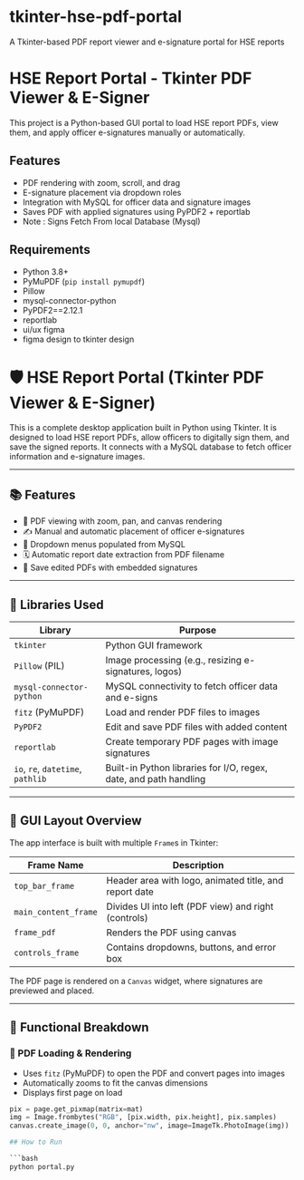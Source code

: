 # tkinter-hse-pdf-portal
A Tkinter-based PDF report viewer and e-signature portal for HSE reports

# HSE Report Portal - Tkinter PDF Viewer & E-Signer

This project is a Python-based GUI portal to load HSE report PDFs, view them, and apply officer e-signatures manually or automatically.

## Features

- PDF rendering with zoom, scroll, and drag
- E-signature placement via dropdown roles
- Integration with MySQL for officer data and signature images
- Saves PDF with applied signatures using PyPDF2 + reportlab
- Note : Signs Fetch From local Database (Mysql)

## Requirements

- Python 3.8+
- PyMuPDF (`pip install pymupdf`)
- Pillow
- mysql-connector-python
- PyPDF2==2.12.1
- reportlab
- ui/ux figma
- figma design to tkinter design

# 🛡️ HSE Report Portal (Tkinter PDF Viewer & E-Signer)

This is a complete desktop application built in Python using Tkinter. It is designed to load HSE report PDFs, allow officers to digitally sign them, and save the signed reports. It connects with a MySQL database to fetch officer information and e-signature images.

---

## 📚 Features

- 📄 PDF viewing with zoom, pan, and canvas rendering
- ✍️ Manual and automatic placement of officer e-signatures
- 🧑 Dropdown menus populated from MySQL
- 🗓️ Automatic report date extraction from PDF filename
- 💾 Save edited PDFs with embedded signatures

---

## 🔧 Libraries Used

| Library                 | Purpose                                                                 |
|-------------------------|-------------------------------------------------------------------------|
| `tkinter`               | Python GUI framework                                                    |
| `Pillow` (PIL)          | Image processing (e.g., resizing e-signatures, logos)                   |
| `mysql-connector-python`| MySQL connectivity to fetch officer data and e-signs                    |
| `fitz` (PyMuPDF)        | Load and render PDF files to images                                     |
| `PyPDF2`                | Edit and save PDF files with added content                              |
| `reportlab`             | Create temporary PDF pages with image signatures                        |
| `io`, `re`, `datetime`, `pathlib` | Built-in Python libraries for I/O, regex, date, and path handling |

---

## 🧱 GUI Layout Overview

The app interface is built with multiple `Frame`s in Tkinter:

| Frame Name             | Description                                                               |
|------------------------|---------------------------------------------------------------------------|
| `top_bar_frame`        | Header area with logo, animated title, and report date                    |
| `main_content_frame`   | Divides UI into left (PDF view) and right (controls)                      |
| `frame_pdf`            | Renders the PDF using canvas                                              |
| `controls_frame`       | Contains dropdowns, buttons, and error box                                |

The PDF page is rendered on a `Canvas` widget, where signatures are previewed and placed.

---

## 🚀 Functional Breakdown

### 📄 PDF Loading & Rendering

- Uses `fitz` (PyMuPDF) to open the PDF and convert pages into images
- Automatically zooms to fit the canvas dimensions
- Displays first page on load

```python
pix = page.get_pixmap(matrix=mat)
img = Image.frombytes("RGB", [pix.width, pix.height], pix.samples)
canvas.create_image(0, 0, anchor="nw", image=ImageTk.PhotoImage(img))

## How to Run

```bash
python portal.py
